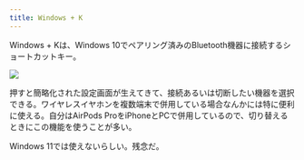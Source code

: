 ```yaml
---
title: Windows + K
---
```

Windows + Kは、Windows 10でペアリング済みのBluetooth機器に接続するショートカットキー。

![](https://lh4.googleusercontent.com/wZsJUxS5BVzYrQLRINS7wRvXMjgIhExnsGzq1ZBoUJAGAnrrGNzDtwD7T4WHrI16Gmo3daf-TfI7gzgWkkkB4B_JqsldxCbspZQa3AA5zc6pjaTcPo3wewWsk_O6NdoC9hEoDuVUF78Mm_siAOxSQrHXwQdfpL98tGQtr-6IESPiFbeHL6XXosJm)

押すと簡略化された設定画面が生えてきて、接続あるいは切断したい機器を選択できる。ワイヤレスイヤホンを複数端末で併用している場合なんかには特に便利に使える。自分はAirPods ProをiPhoneとPCで併用しているので、切り替えるときにこの機能を使うことが多い。

Windows 11では使えないらしい。残念だ。
